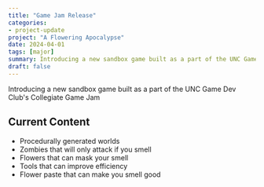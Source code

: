 ```yaml
---
title: "Game Jam Release"
categories:
- project-update
project: "A Flowering Apocalypse"
date: 2024-04-01
tags: [major]
summary: Introducing a new sandbox game built as a part of the UNC Game Dev Club's Collegiate Game Jam
draft: false
---
```

Introducing a new sandbox game built as a part of the UNC Game Dev Club's Collegiate Game Jam
<!-- More -->

## Current Content

- Procedurally generated worlds
- Zombies that will only attack if you smell
- Flowers that can mask your smell
- Tools that can improve efficiency
- Flower paste that can make you smell good